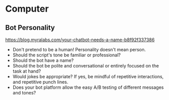 # Computer

## Bot Personality
https://blog.myralabs.com/your-chatbot-needs-a-name-b8f92f337386

* Don't pretend to be a human! Personality doesn't mean person.
* Should the script's tone be familiar or professional?
* Should the bot have a name?
* Should the bot be polite and conversational or entirely focused on the task at hand?
* Would jokes be appropriate? If yes, be mindful of repetitive interactions, and repetitive punch lines.
* Does your bot platform allow the easy A/B testing of different messages and tones?
